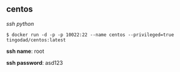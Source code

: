 ## centos

*ssh python*

```shell
$ docker run -d -p -p 10022:22 --name centos --privileged=true tingodad/centos:latest
```

**ssh name**: root

**ssh password**: asd123
